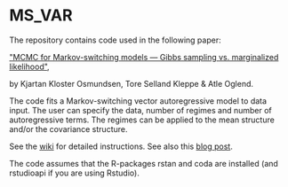 # MS_VAR

The repository contains code used in the following paper:

["MCMC for Markov-switching models — Gibbs sampling vs. marginalized likelihood"](https://www.tandfonline.com/doi/full/10.1080/03610918.2019.1565580),

by Kjartan Kloster Osmundsen, Tore Selland Kleppe & Atle Oglend.

The code fits a Markov-switching vector autoregressive model to data input. The user can specify the data, number of regimes and number of autoregressive terms. The regimes can be applied to the mean structure and/or the covariance structure.

See the [wiki](https://github.com/kjartako/MS_VAR/wiki) for detailed instructions. See also this [blog post](https://www.kjartako.no/post/stan-code-for-markov-switching-vector-autoregressive-models/).

The code assumes that the R-packages rstan and coda are installed (and rstudioapi if you are using Rstudio).
